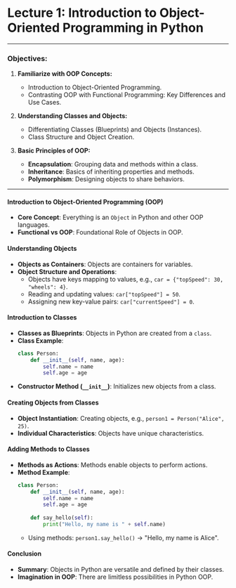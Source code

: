 # Lecture 1: Introduction to Object-Oriented Programming in Python

---

### **Objectives:**

1. **Familiarize with OOP Concepts:**
   - Introduction to Object-Oriented Programming.
   - Contrasting OOP with Functional Programming: Key Differences and Use Cases.

2. **Understanding Classes and Objects:**
   - Differentiating Classes (Blueprints) and Objects (Instances).
   - Class Structure and Object Creation.

3. **Basic Principles of OOP:**
   - **Encapsulation**: Grouping data and methods within a class.
   - **Inheritance**: Basics of inheriting properties and methods.
   - **Polymorphism**: Designing objects to share behaviors.

---

#### **Introduction to Object-Oriented Programming (OOP)**

- **Core Concept**: Everything is an `Object` in Python and other OOP languages.
- **Functional vs OOP**: Foundational Role of Objects in OOP.

#### **Understanding Objects**

- **Objects as Containers**: Objects are containers for variables.
- **Object Structure and Operations**:
  - Objects have keys mapping to values, e.g., `car = {"topSpeed": 30, "wheels": 4}`.
  - Reading and updating values: `car["topSpeed"] = 50`.
  - Assigning new key-value pairs: `car["currentSpeed"] = 0`.

#### **Introduction to Classes**

- **Classes as Blueprints**: Objects in Python are created from a `class`.
- **Class Example**:
  ```python
  class Person:
      def __init__(self, name, age):
          self.name = name
          self.age = age
  ```
- **Constructor Method (`__init__`)**: Initializes new objects from a class.

#### **Creating Objects from Classes**

- **Object Instantiation**: Creating objects, e.g., `person1 = Person("Alice", 25)`.
- **Individual Characteristics**: Objects have unique characteristics.

#### **Adding Methods to Classes**

- **Methods as Actions**: Methods enable objects to perform actions.
- **Method Example**:
  ```python
  class Person:
      def __init__(self, name, age):
          self.name = name
          self.age = age
      
      def say_hello(self):
          print("Hello, my name is " + self.name)
  ```
  - Using methods: `person1.say_hello()` → "Hello, my name is Alice".

#### **Conclusion**

- **Summary**: Objects in Python are versatile and defined by their classes.
- **Imagination in OOP**: There are limitless possibilities in Python OOP.